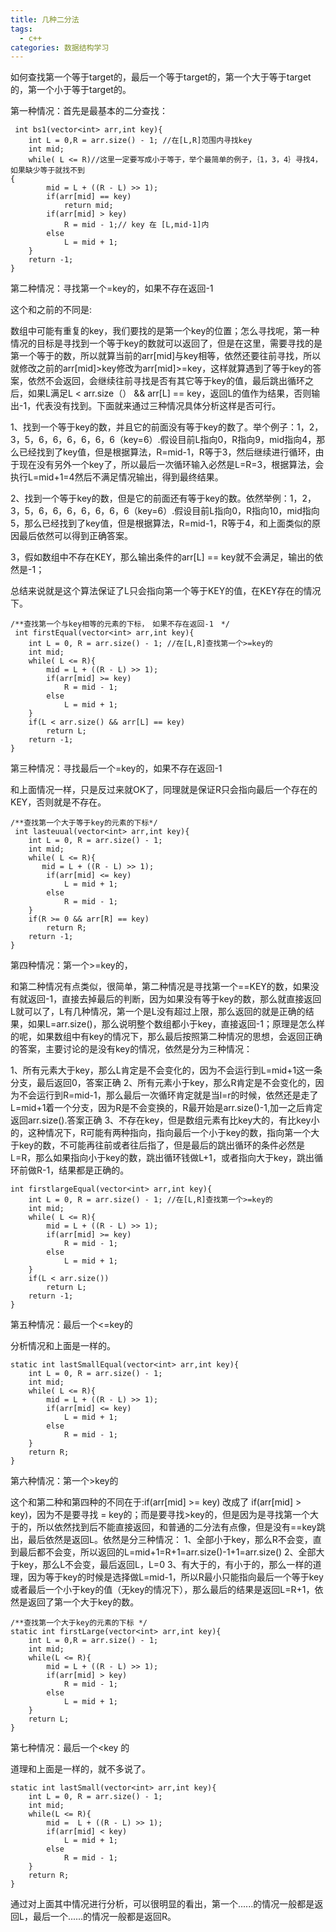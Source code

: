 ```yaml
---
title: 几种二分法
tags:
  - c++ 
categories: 数据结构学习
---
```

如何查找第一个等于target的，最后一个等于target的，第一个大于等于target的，第一个小于等于target的。
<!-- more -->
第一种情况：首先是最基本的二分查找：

     int bs1(vector<int> arr,int key){
        int L = 0,R = arr.size() - 1; //在[L,R]范围内寻找key
        int mid;
        while( L <= R)//这里一定要写成小于等于，举个最简单的例子，｛1，3，4｝寻找4，如果缺少等于就找不到
    {
            mid = L + ((R - L) >> 1);
            if(arr[mid] == key)
                return mid;
            if(arr[mid] > key)
                R = mid - 1;// key 在 [L,mid-1]内
            else
                L = mid + 1;
        }
        return -1;
    }

第二种情况：寻找第一个=key的，如果不存在返回-1

这个和之前的不同是:

数组中可能有重复的key，我们要找的是第一个key的位置；怎么寻找呢，第一种情况的目标是寻找到一个等于key的数就可以返回了，但是在这里，需要寻找的是第一个等于的数，所以就算当前的arr[mid]与key相等，依然还要往前寻找，所以就修改之前的arr[mid]>key修改为arr[mid]>=key，这样就算遇到了等于key的答案，依然不会返回，会继续往前寻找是否有其它等于key的值，最后跳出循环之后，如果L满足L < arr.size（） && arr[L] == key，返回L的值作为结果，否则输出-1，代表没有找到。下面就来通过三种情况具体分析这样是否可行。

1、找到一个等于key的数，并且它的前面没有等于key的数了。举个例子：1，2，3，5，6，6，6，6，6，6（key=6）.假设目前L指向0，R指向9，mid指向4，那么已经找到了key值，但是根据算法，R=mid-1，R等于3，然后继续进行循环，由于现在没有另外一个key了，所以最后一次循环输入必然是L=R=3，根据算法，会执行L=mid+1=4然后不满足情况输出，得到最终结果。

2、找到一个等于key的数，但是它的前面还有等于key的数。依然举例：1，2，3，5，6，6，6，6，6，6，6（key=6）.假设目前L指向0，R指向10，mid指向5，那么已经找到了key值，但是根据算法，R=mid-1，R等于4，和上面类似的原因最后依然可以得到正确答案。

3，假如数组中不存在KEY，那么输出条件的arr[L] == key就不会满足，输出的依然是-1；

总结来说就是这个算法保证了L只会指向第一个等于KEY的值，在KEY存在的情况下。

	/**查找第一个与key相等的元素的下标，　如果不存在返回-1　*/
	 int firstEqual(vector<int> arr,int key){
	    int L = 0, R = arr.size() - 1; //在[L,R]查找第一个>=key的
	    int mid;
	    while( L <= R){
	        mid = L + ((R - L) >> 1);
	        if(arr[mid] >= key)
	            R = mid - 1;
	        else
	            L = mid + 1;
	    }
	    if(L < arr.size() && arr[L] == key)
	        return L;
	    return -1;
	}

第三种情况：寻找最后一个=key的，如果不存在返回-1

和上面情况一样，只是反过来就OK了，同理就是保证R只会指向最后一个存在的KEY，否则就是不存在。

	/**查找第一个大于等于key的元素的下标*/
	 int lasteuual(vector<int> arr,int key){
	    int L = 0, R = arr.size() - 1;
	    int mid;
	    while( L <= R){
	       mid = L + ((R - L) >> 1);
	        if(arr[mid] <= key)
	            L = mid + 1;
	        else
	            R = mid - 1;
	    }
	    if(R >= 0 && arr[R] == key)
	        return R;
	    return -1;
	}

第四种情况：第一个>=key的，

和第二种情况有点类似，很简单，第二种情况是寻找第一个==KEY的数，如果没有就返回-1，直接去掉最后的判断，因为如果没有等于key的数，那么就直接返回L就可以了，L有几种情况，第一个是L没有超过上限，那么返回的就是正确的结果，如果L=arr.size()，那么说明整个数组都小于key，直接返回-1；原理是怎么样的呢，如果数组中有key的情况下，那么最后按照第二种情况的思想，会返回正确的答案，主要讨论的是没有key的情况，依然是分为三种情况：

1、所有元素大于key，那么L肯定是不会变化的，因为不会运行到L=mid+1这一条分支，最后返回0，答案正确
2、所有元素小于key，那么R肯定是不会变化的，因为不会运行到R=mid-1，那么最后一次循环肯定就是当l=r的时候，依然还是走了L=mid+1着一个分支，因为R是不会变换的，R最开始是arr.size()-1,加一之后肯定返回arr.size().答案正确
3、不存在key，但是数组元素有比key大的，有比key小的，这种情况下，R可能有两种指向，指向最后一个小于key的数，指向第一个大于key的数，不可能再往前或者往后指了，但是最后的跳出循环的条件必然是L=R，那么如果指向小于key的数，跳出循环钱做L+1，或者指向大于key，跳出循环前做R-1，结果都是正确的。



	int firstlargeEqual(vector<int> arr,int key){
	    int L = 0, R = arr.size() - 1; //在[L,R]查找第一个>=key的
	    int mid;
	    while( L <= R){
	        mid = L + ((R - L) >> 1);
	        if(arr[mid] >= key)
	            R = mid - 1;
	        else
	            L = mid + 1;
	    }
	    if(L < arr.size())
	        return L;
	    return -1;
	}

第五种情况：最后一个<=key的

分析情况和上面是一样的。


    static int lastSmallEqual(vector<int> arr,int key){
        int L = 0, R = arr.size() - 1;
        int mid;
        while( L <= R){
            mid = L + ((R - L) >> 1);
            if(arr[mid] <= key)
                L = mid + 1;
            else
                R = mid - 1;
        }
        return R;
    }

第六种情况：第一个>key的

这个和第二种和第四种的不同在于:if(arr[mid] >= key) 改成了 if(arr[mid] > key)，因为不是要寻找 = key的；而是要寻找>key的，但是因为是寻找第一个大于的，所以依然找到后不能直接返回，和普通的二分法有点像，但是没有==key跳出，最后依然是返回L。依然是分三种情况：
1、全部小于key，那么R不会变，直到最后都不会变，所以返回的L=mid+1=R+1=arr.size()-1+1=arr.size()
2、全部大于key，那么L不会变，最后返回L，L=0
3、有大于的，有小于的，那么一样的道理，因为等于key的时候是选择做L=mid-1，所以R最小只能指向最后一个等于key或者最后一个小于key的值（无key的情况下），那么最后的结果是返回L=R+1，依然是返回了第一个大于key的数。

    /**查找第一个大于key的元素的下标 */
    static int firstLarge(vector<int> arr,int key){
        int L = 0,R = arr.size() - 1;
        int mid;
        while(L <= R){
            mid = L + ((R - L) >> 1);
            if(arr[mid] > key)
                R = mid - 1;
            else
                L = mid + 1;
        }
        return L;
    }

第七种情况：最后一个<key 的

道理和上面是一样的，就不多说了。


    static int lastSmall(vector<int> arr,int key){
        int L = 0, R = arr.size() - 1;
        int mid;
        while(L <= R){
            mid =  L + ((R - L) >> 1);
            if(arr[mid] < key)
                L = mid + 1;
            else
                R = mid - 1;
        }
        return R;
    }

通过对上面其中情况进行分析，可以很明显的看出，第一个......的情况一般都是返回L，最后一个......的情况一般都是返回R。
